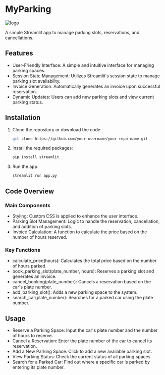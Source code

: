 # MyParking 
![logo](https://github.com/user-attachments/assets/e5e4cf63-b62e-442b-adef-8c2039a7008a)

A simple Streamlit app to manage parking slots, reservations, and cancellations.

## Features
- User-Friendly Interface: A simple and intuitive interface for managing parking spaces.
- Session State Management: Utilizes Streamlit's session state to manage parking slot availability.
- Invoice Generation: Automatically generates an invoice upon successful reservation.
- Dynamic Updates: Users can add new parking slots and view current parking status.

## Installation

1. Clone the repository or download the code:
    ```bash
    git clone https://github.com/your-username/your-repo-name.git
    ```

2. Install the required packages:
    ```bash
    pip install streamlit
    ```

3. Run the app:
    ```bash
    streamlit run app.py
    ```

## Code Overview

### Main Components
- Styling: Custom CSS is applied to enhance the user interface.
- Parking Slot Management: Logic to handle the reservation, cancellation, and addition of parking slots.
- Invoice Calculation: A function to calculate the price based on the number of hours reserved.

### Key Functions
- calculate_price(hours): Calculates the total price based on the number of hours parked.
- book_parking_slot(plate_number, hours): Reserves a parking slot and generates an invoice.
- cancel_booking(plate_number): Cancels a reservation based on the car's plate number.
- add_parking_slot(): Adds a new parking space to the system.
- search_car(plate_number): Searches for a parked car using the plate number.

## Usage
- Reserve a Parking Space: Input the car's plate number and the number of hours to reserve.
- Cancel a Reservation: Enter the plate number of the car to cancel its reservation.
- Add a New Parking Space: Click to add a new available parking slot.
- View Parking Status: Check the current status of all parking spaces.
- Search for a Parked Car: Find out where a specific car is parked by entering its plate number.
